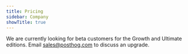 ```yaml
---
title: Pricing
sidebar: Company
showTitle: true
---
```


We are currently looking for beta customers for the Growth and Ultimate editions. Email sales@posthog.com to discuss an upgrade.

<!-- |Category|Feature|Status|Notes|Free Edition|Growth Edition|Ultimate Edition|
|--- |--- |--- |--- |--- |--- |--- |
|Product/website tracking|Retroactive JS event capture|✔||✔|✔|✔|
||Python client|✔||✔|✔|✔|
||JS client|✔||✔|✔|✔|
||Ruby client|✔||✔|✔|✔|
||Node client|✔||✔|✔|✔|
||Go client|✔||✔|✔|✔|
||Full API|✔||✔|✔|✔|
||Event log|✔||✔|✔|✔|
|Permissions|Multiple users|✔||✔|✔|✔|
||User roles|-️|In development|||✔|
|User engagement|Action history|✔||✔|✔|✔|
||Event history|✔||✔|✔|✔|
||Page history|✔||✔|✔|✔|
||Cohorts|✔|Includes teams for B2B|✔|✔|✔|
|Hosting|Self-hosted|✔||✔|✔|✔|
||Managed hosting|✔||✔|✔|✔|
||Custom databases (ie Snowflake / ClickHouse)|✔||||✔|
||Privacy friendly|✔|With self-hosted|✔|✔|✔|
||Adblocker friendly|✔|With self-hosted|✔|✔|✔|
|Conversion rate optimization|Funnel tracking|✔||✔|✔|✔|
||Funnel metric user segmentation|✔||✔|✔|✔|
||Funnel metric UTM segmentation|✔||✔|✔|✔|
||User path exit tracking|✔||✔|✔|✔|
||a/b testing|✔|In development||✔|✔|
||Feature flagging|✔|In development|✔|✔|✔|
|Reduce customer churn|Engagement scoring|-️|In development|✔|✔|✔|
||Retention tracking|-️|In development||✔|✔|
|Support|Docker self-serve installation|✔||✔|||
||Heroku self-serve installation|✔|We set you up, free.|✔|||
||Installation service|✔|||✔|✔|
||Email support|✔|||✔|✔|
||Private chat / Slack support|✔|||✔|✔|
||Slack community|✔||✔|✔|✔|
||Phone support|✔||||✔| -->
